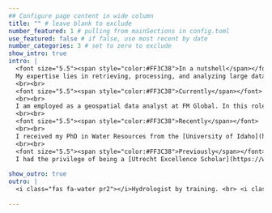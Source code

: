 ```yaml
---
## Configure page content in wide column
title: "" # leave blank to exclude
number_featured: 1 # pulling from mainSections in config.toml
use_featured: false # if false, use most recent by date
number_categories: 3 # set to zero to exclude
show_intro: true
intro: |
  <font size="5.5"><span style="color:#FF3C38">In a nutshell</span></font><br><br>
  My expertise lies in retrieving, processing, and analyzing large datasets to derive valuable insights. I specialize in working with complex geospatial and environmental data and hydrologic models, particularly in the context of addressing climate risks and building resilience. 
  <br><br>
  <font size="5.5"><span style="color:#FF3C38">Currently</span></font>
  <br><br>
  I am employed as a geospatial data analyst at FM Global. In this role, I focus on natural hazards and utilize my skills in geospatial data engineering and ETL tasks to provide comprehensive and practical solutions to business challenges. By leveraging advanced techniques, I contribute to creating a safer and more resilient environment. I also serve as a post-doctoral researcher at the [University of Idaho](https://www.uidaho.edu/), where I developed cutting-edge automated reporting products and decision support tools for post-wildfire risk management.  
  <br><br>
  <font size="5.5"><span style="color:#FF3C38">Recently</span></font>
  <br><br>
  I received my PhD in Water Resources from the [University of Idaho](https://www.uidaho.edu/). As a part of [Dr. Erin Brooks'](https://www.uidaho.edu/cals/soil-and-water-systems/our-people/erin-brooks) research group, my work focused on improving the understanding of the implications of various land management strategies on water quality. By employing advanced hydrology and water resources models, along with extensive geospatial datasets, I developed data-driven tools to support environmental management-related decision-making and address climate risks. 
  <br><br>
  <font size="5.5"><span style="color:#FF3C38">Previously</span></font><br><br>
  I had the privilege of being a [Utrecht Excellence Scholar](https://www.uu.nl/masters/en/general-information/international-students/financial-matters/grants-and-scholarships/utrecht-excellence-scholarships) at [Utrecht University](https://www.uu.nl/en) in the Netherlands. During this time, I worked extensively with the PCR-GLOBWB model, a state-of-the-art global hydrology and water resources model. By integrating remote sensing products and applying innovative approaches, I derived critical water management insights in regions facing severe water scarcity.
  
show_outro: true
outro: |
  <i class="fas fa-water pr2"></i>Hydrologist by training. <br> <i class="fas fa-lightbulb pr2"></i>Curious about all intersections of water, data and society.
  
---
```


